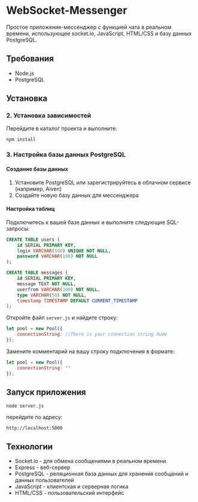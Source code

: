 # WebSocket-Messenger
Простое приложение-мессенджер с функцией чата в реальном времени, использующее socket.io, JavaScript, HTML/CSS и базу данных PostgreSQL.

## Требования
- Node.js 
- PostgreSQL

## Установка

### 2. Установка зависимостей
Перейдите в каталог проекта и выполните:
```
npm install
```

### 3. Настройка базы данных PostgreSQL

#### Создание базы данных
1. Установите PostgreSQL или зарегистрируйтесь в облачном сервисе (например, Aiven)
2. Создайте новую базу данных для мессенджера

#### Настройка таблиц
Подключитесь к вашей базе данных и выполните следующие SQL-запросы:

```sql
CREATE TABLE users (
    id SERIAL PRIMARY KEY,
    login VARCHAR(100) UNIQUE NOT NULL,
    password VARCHAR(100) NOT NULL
);

CREATE TABLE messages (
    id SERIAL PRIMARY KEY,
    message TEXT NOT NULL,
    userfrom VARCHAR(100) NOT NULL,
    type VARCHAR(50) NOT NULL,
    timestamp TIMESTAMP DEFAULT CURRENT_TIMESTAMP
);
```

Откройте файл `server.js` и найдите строку:

```javascript
let pool = new Pool({
    connectionString: //There is your connection string dude
});
```

Замените комментарий на вашу строку подключения в формате:
```javascript
let pool = new Pool({
    connectionString: ""
});
```

## Запуск приложения
```
node server.js
```

перейдите по адресу:
```
http://localhost:5000
```

## Технологии
- Socket.io - для обмена сообщениями в реальном времени
- Express - веб-сервер
- PostgreSQL - реляционная база данных для хранения сообщений и данных пользователей
- JavaScript - клиентская и серверная логика
- HTML/CSS - пользовательский интерфейс